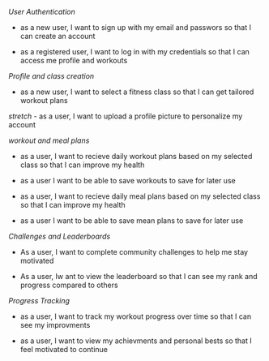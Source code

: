 *User Authentication*

- as a new user, I want to sign up with my email and passwors so that I can create an account

- as a registered user, I want to log in with my credentials so that I can access me profile and workouts

*Profile and class creation*

- as a new user, I want to select a fitness class so that I can get tailored workout plans

*stretch* - as a user, I want to upload a profile picture to personalize my account

*workout and meal plans*

- as a user, I want to recieve daily workout plans based on my selected class so that I can improve my health

- as a user I want to be able to save workouts to save for later use

- as a user, I want to recieve daily meal plans based on my selected class so that I can improve my health

- as a user I want to be able to save mean plans to save for later use

*Challenges and Leaderboards*

- As a user, I want to complete community challenges to help me stay motivated

- As a user, Iw ant to view the leaderboard so that I can see my rank and progress compared to others

*Progress Tracking*

- as a user, I want to track my workout progress over time so that I can see my improvments

- as a user, I want to view my achievments and personal bests so that I feel motivated to continue

